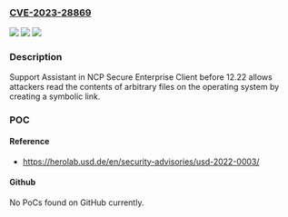 ### [CVE-2023-28869](https://cve.mitre.org/cgi-bin/cvename.cgi?name=CVE-2023-28869)
![](https://img.shields.io/static/v1?label=Product&message=n%2Fa&color=blue)
![](https://img.shields.io/static/v1?label=Version&message=n%2Fa&color=blue)
![](https://img.shields.io/static/v1?label=Vulnerability&message=n%2Fa&color=brighgreen)

### Description

Support Assistant in NCP Secure Enterprise Client before 12.22 allows attackers read the contents of arbitrary files on the operating system by creating a symbolic link.

### POC

#### Reference
- https://herolab.usd.de/en/security-advisories/usd-2022-0003/

#### Github
No PoCs found on GitHub currently.

